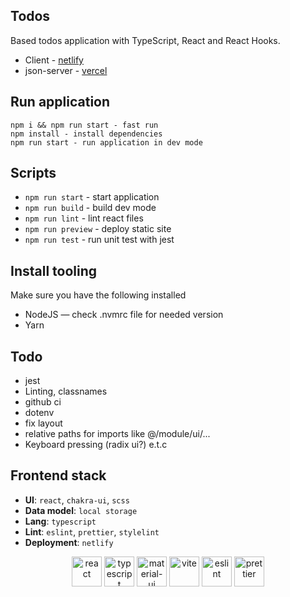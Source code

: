 ## Todos

Based todos application with TypeScript, React and React Hooks.

- Client - [netlify](https://example.com)
- json-server - [vercel](https://example.com)

## Run application

```
npm i && npm run start - fast run
npm install - install dependencies
npm run start - run application in dev mode
```

## Scripts

- `npm run start` - start application
- `npm run build` - build dev mode
- `npm run lint` - lint react files
- `npm run preview` - deploy static site
- `npm run test` - run unit test with jest

## Install tooling

Make sure you have the following installed

- NodeJS — check .nvmrc file for needed version
- Yarn

## Todo

- jest
- Linting, classnames
- github ci
- dotenv
- fix layout
- relative paths for imports like @/module/ui/...
- Keyboard pressing (radix ui?) e.t.c

## Frontend stack

- **UI**: `react`, `chakra-ui`, `scss`
- **Data model**: `local storage`
- **Lang**: `typescript`
- **Lint**: `eslint`, `prettier`, `stylelint`
- **Deployment**: `netlify`

<div align="center">

[<img title="react" alt="react" height=48 src="https://cdn.auth0.com/blog/react-js/react.png"/>](https://react.dev/)
[<img title="typescript" alt="typescript" height=48 src="https://raw.githubusercontent.com/remojansen/logo.ts/master/ts.png"/>](https://www.typescriptlang.org/)
[<img title="chakra-ui" alt="material-ui" height=48 src="https://avatars.githubusercontent.com/u/54212428?s=200&v=4"/>](https://v2.chakra-ui.com/)
[<img title="vite" alt="vite" height=48 src="https://avatars.githubusercontent.com/u/65625612?s=200&v=4"/>](https://vitejs.dev/)
[<img title="eslint" alt="eslint" height=48 src="https://d33wubrfki0l68.cloudfront.net/204482ca413433c80cd14fe369e2181dd97a2a40/092e2/assets/img/logo.svg"/>](https://eslint.org/)
[<img title="prettier" alt="prettier" height=48 src="https://prettier.io/icon.png"/>](https://prettier.io/)
</div>